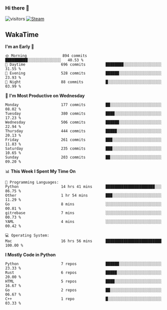 ### Hi there 👋

![visitors](https://visitor-badge.glitch.me/badge?page_id=zhourunlai)
[![Steam](https://img.shields.io/badge/dynamic/json?url=https%3A%2F%2Fapi.swo.moe%2Fstats%2Fsteamgames%2F76561198285156854&query=count&color=0b1a37&label=Steam&labelColor=134375&logo=steam&suffix=+games&cacheSeconds=3600)](http://steamcommunity.com/profiles/76561198285156854)

## WakaTime
<!--START_SECTION:waka-->
**I'm an Early 🐤** 

```text
🌞 Morning                894 commits         ██████████░░░░░░░░░░░░░░░   40.53 % 
🌆 Daytime                696 commits         ████████░░░░░░░░░░░░░░░░░   31.55 % 
🌃 Evening                528 commits         ██████░░░░░░░░░░░░░░░░░░░   23.93 % 
🌙 Night                  88 commits          █░░░░░░░░░░░░░░░░░░░░░░░░   03.99 % 
```
📅 **I'm Most Productive on Wednesday** 

```text
Monday                   177 commits         ██░░░░░░░░░░░░░░░░░░░░░░░   08.02 % 
Tuesday                  380 commits         ████░░░░░░░░░░░░░░░░░░░░░   17.23 % 
Wednesday                506 commits         ██████░░░░░░░░░░░░░░░░░░░   22.94 % 
Thursday                 444 commits         █████░░░░░░░░░░░░░░░░░░░░   20.13 % 
Friday                   261 commits         ███░░░░░░░░░░░░░░░░░░░░░░   11.83 % 
Saturday                 235 commits         ███░░░░░░░░░░░░░░░░░░░░░░   10.65 % 
Sunday                   203 commits         ██░░░░░░░░░░░░░░░░░░░░░░░   09.20 % 
```


📊 **This Week I Spent My Time On** 

```text
💬 Programming Languages: 
Python                   14 hrs 41 mins      ██████████████████████░░░   86.75 % 
Other                    1 hr 54 mins        ███░░░░░░░░░░░░░░░░░░░░░░   11.29 % 
Go                       8 mins              ░░░░░░░░░░░░░░░░░░░░░░░░░   00.81 % 
gitrebase                7 mins              ░░░░░░░░░░░░░░░░░░░░░░░░░   00.73 % 
YAML                     4 mins              ░░░░░░░░░░░░░░░░░░░░░░░░░   00.42 % 

💻 Operating System: 
Mac                      16 hrs 56 mins      █████████████████████████   100.00 % 
```

**I Mostly Code in Python** 

```text
Python                   7 repos             ██████░░░░░░░░░░░░░░░░░░░   23.33 % 
Rust                     6 repos             █████░░░░░░░░░░░░░░░░░░░░   20.00 % 
HTML                     5 repos             ████░░░░░░░░░░░░░░░░░░░░░   16.67 % 
Go                       2 repos             ██░░░░░░░░░░░░░░░░░░░░░░░   06.67 % 
C++                      1 repo              █░░░░░░░░░░░░░░░░░░░░░░░░   03.33 % 
```




<!--END_SECTION:waka-->
